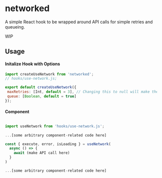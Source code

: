 # networked
A simple React hook to be wrapped around API calls for simple retries and queueing.

WIP

## Usage

#### Initalize Hook with Options

```js
import createUseNetwork from 'networked';
// hooks/use-network.js;

export default createUseNetwork({
 maxRetries: [Int, default = 3], // Changing this to null will make the hook constantly attempt to reconnect, otherwise, none of the calls will be attempted again until another network call is made, which will restart the retry process.
 queue: [Boolean, default = true]
});
```

#### Component
```jsx

import useNetwork from 'hooks/use-network.js';
 
...[some arbitrary component-related code here]

const { execute, error, isLoading } = useNetwork(
  async () => {
    await (make API call here)
  }
)

...[some arbitrary component-related code here]
```
